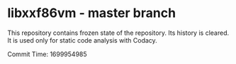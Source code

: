 # libxxf86vm - master branch

This repository contains frozen state of the repository.
Its history is cleared. It is used only for static code
analysis with Codacy.

Commit Time: 1699954985